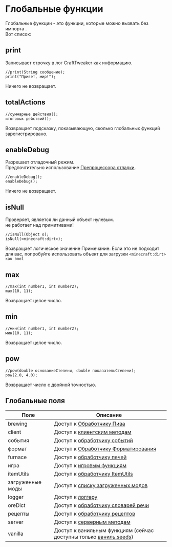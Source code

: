 # Глобальные функции

Глобальные функции - это функции, которые можно вызвать без импорта [](/AdvancedFunctions/Import/).  
Вот список:

## print

Записывает строчку в лог CraftTweaker как информацию.

```zenscript
//print(String сообщение);
print("Привет, мир!");
```

Ничего не возвращает.

## totalActions

```zenscript
//суммарные действия();
итоговых действий();
```

Возвращает подсказку, показывающую, сколько глобальных функций зарегистрировано.

## enableDebug

Разрешает отладочный режим.  
Предпочтительно использование [Препроцессора отладки](/AdvancedFunctions/Preprocessors/DebugPreprocessor/).

```zenscript
//enableDebug();
enableDebug();
```

Ничего не возвращает.

## isNull

Проверяет, является ли данный объект нулевым.  
не работает над примитивами!

```zenscript
//isNull(Object o);
isNull(<minecraft:dirt>);
```

Возвращает логическое значение Примечание: Если это не подходит для вас, попробуйте использовать объект для загрузки `<minecraft:dirt> как bool`

## max

```zenscript
//max(int number1, int number2);
max(10, 11);
```

Возвращает целое число.

## min

```zenscript
//мин(int number1, int number2);
мин(10, 11);
```

Возвращает целое число.

## pow

```zenscript
//pow(double основаниеСтепени, double показательСтепени);
pow(2.0, 4.0);
```

Возвращает число с двойной точностью.

## Глобальные поля

| Поле             | Описание                                                                                     |
| ---------------- | -------------------------------------------------------------------------------------------- |
| brewing          | Доступ к [Обработчику Пива](/Vanilla/Recipes/Recipes_Brewing_Stand/)                         |
| client           | Доступ к [клиентским методам](/Vanilla/Game/IClient/)                                        |
| события          | Доступ к [обработчику событий](/Vanilla/Events/IEventManager/)                               |
| формат           | Доступ к [Обработчику Форматирования](/Vanilla/Utils/IFormatter/)                            |
| furnace          | Доступ к [обработчику печей](/Vanilla/Recipes/Furnace/Recipes_Furnace/)                      |
| игра             | Доступ к [игровым функциям](/Vanilla/Game/IGame/)                                            |
| itemUtils        | Доступ к [обработчику ItemUtils](/Vanilla/Utils/IItemUtils/)                                 |
| загруженные моды | Доступ к [списку загруженных модов](/Vanilla/Game/Mods/)                                     |
| logger           | Доступ к [логгеру](/Vanilla/Utils/Logger/)                                                   |
| oreDict          | Доступ к [обработчику словарей речи](/Vanilla/OreDict/IOreDict/)                             |
| рецепты          | Доступ к [обработчику рецептов](/Vanilla/Recipes/Crafting/Recipes_Crafting_Table/)           |
| server           | Доступ к [серверным методам](/Vanilla/Game/IServer/)                                         |
| vanilla          | Доступ к ванильным функциям (сейчас доступны только [ваниль.seeds](/Vanilla/Recipes/Seeds/)) |